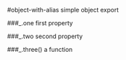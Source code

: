 #object-with-alias
simple object export

  
###_.one
first property

  
###_.two
second property

  
###_.three()
a function


